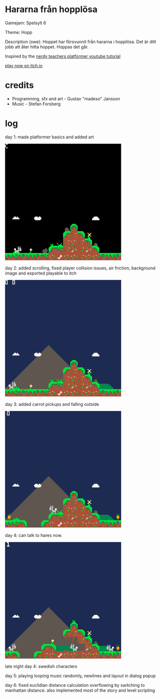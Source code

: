 # Hararna från hopplösa

Gamejam: Spelsylt 6

Theme: Hopp

Description (swe): Hoppet har försvunnit från hararna i hopplösa. Det är ditt jobb att åter hitta hoppet. Hoppas det går.

Inspired by the [nerdy teachers platformer youtube tutorial](https://www.youtube.com/playlist?list=PLyhkEEoUjSQtUiSOu-N4BIrHBFtLNjkyE)

[play now on itch.io](https://madeso.itch.io/hararna-fran-harlosa)

# credits

* Programming, sfx and art - Gustav "madeso" Jansson
* Music - Stefan Forsberg

# log

day 1: made platformer basics and added art

![day 1](gifs/day_1.gif)

day 2: added scrolling, fixed player collision issues, air friction, background image and exported playable to itch

![day 2](gifs/day_2.gif)

day 3: added carrot pickups and falling outside

![day 3](gifs/day_3.gif)

day 4: can talk to hares now.

![day 4](gifs/day_4.gif)

late night day 4: swedish characters

day 5: playing looping music randomly, newlines and layout in dialog popup

day 6: fixed euclidian distance calculation overflowing by switching to manhattan distance. also implemented most of the story and level scripting